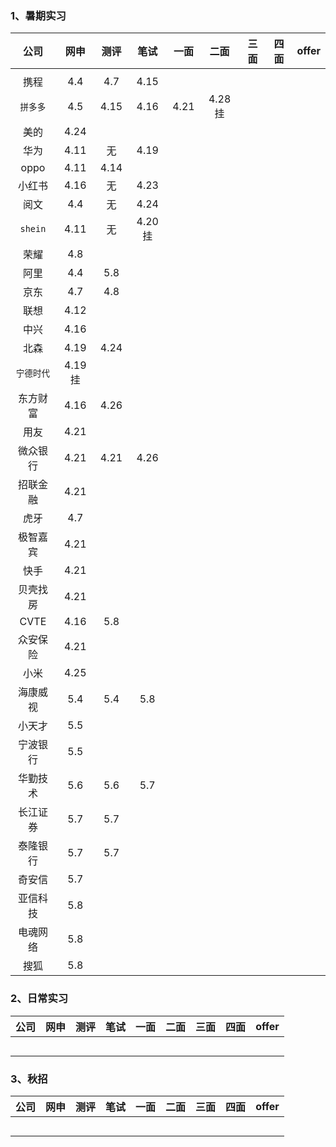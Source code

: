 ### 1、暑期实习

|    公司    |   网申   | 测评 |    笔试    | 一面 |   二面   | 三面 | 四面 | offer |
| :--------: | :------: | :--: | :--------: | :--: | :------: | :--: | :--: | :---: |
|            |          |      |            |      |          |      |      |       |
|    携程    |   4.4    | 4.7  |    4.15    |      |          |      |      |       |
|  `拼多多`  |   4.5    | 4.15 |    4.16    | 4.21 | 4.28  挂 |      |      |       |
|    美的    |   4.24   |      |            |      |          |      |      |       |
|    华为    |   4.11   |  无  |    4.19    |      |          |      |      |       |
|    oppo    |   4.11   | 4.14 |            |      |          |      |      |       |
|   小红书   |   4.16   |  无  |    4.23    |      |          |      |      |       |
|    阅文    |   4.4    |  无  |    4.24    |      |          |      |      |       |
|  `shein`   |   4.11   |  无  | 4.20    挂 |      |          |      |      |       |
|    荣耀    |   4.8    |      |            |      |          |      |      |       |
|    阿里    |   4.4    | 5.8  |            |      |          |      |      |       |
|    京东    |   4.7    | 4.8  |            |      |          |      |      |       |
|    联想    |   4.12   |      |            |      |          |      |      |       |
|    中兴    |   4.16   |      |            |      |          |      |      |       |
|    北森    |   4.19   | 4.24 |            |      |          |      |      |       |
| `宁德时代` | 4.19  挂 |      |            |      |          |      |      |       |
|  东方财富  |   4.16   | 4.26 |            |      |          |      |      |       |
|    用友    |   4.21   |      |            |      |          |      |      |       |
|  微众银行  |   4.21   | 4.21 |    4.26    |      |          |      |      |       |
|  招联金融  |   4.21   |      |            |      |          |      |      |       |
|    虎牙    |   4.7    |      |            |      |          |      |      |       |
|  极智嘉宾  |   4.21   |      |            |      |          |      |      |       |
|    快手    |   4.21   |      |            |      |          |      |      |       |
|  贝壳找房  |   4.21   |      |            |      |          |      |      |       |
|    CVTE    |   4.16   | 5.8  |            |      |          |      |      |       |
|  众安保险  |   4.21   |      |            |      |          |      |      |       |
|    小米    |   4.25   |      |            |      |          |      |      |       |
|  海康威视  |   5.4    | 5.4  |    5.8     |      |          |      |      |       |
|   小天才   |   5.5    |      |            |      |          |      |      |       |
|  宁波银行  |   5.5    |      |            |      |          |      |      |       |
|  华勤技术  |   5.6    | 5.6  |    5.7     |      |          |      |      |       |
|  长江证券  |   5.7    | 5.7  |            |      |          |      |      |       |
|  泰隆银行  |   5.7    | 5.7  |            |      |          |      |      |       |
|   奇安信   |   5.7    |      |            |      |          |      |      |       |
|  亚信科技  |   5.8    |      |            |      |          |      |      |       |
|  电魂网络  |   5.8    |      |            |      |          |      |      |       |
|    搜狐    |   5.8    |      |            |      |          |      |      |       |



### 2、日常实习



| 公司 | 网申 | 测评 | 笔试 | 一面 | 二面 | 三面 | 四面 | offer |
| :--: | :--: | :--: | :--: | :--: | :--: | :--: | :--: | :---: |
|      |      |      |      |      |      |      |      |       |
|      |      |      |      |      |      |      |      |       |
|      |      |      |      |      |      |      |      |       |
|      |      |      |      |      |      |      |      |       |
|      |      |      |      |      |      |      |      |       |



### 3、秋招



| 公司 | 网申 | 测评 | 笔试 | 一面 | 二面 | 三面 | 四面 | offer |
| :--: | :--: | :--: | :--: | :--: | :--: | :--: | :--: | :---: |
|      |      |      |      |      |      |      |      |       |
|      |      |      |      |      |      |      |      |       |
|      |      |      |      |      |      |      |      |       |
|      |      |      |      |      |      |      |      |       |
|      |      |      |      |      |      |      |      |       |

